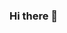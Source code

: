 ### Hi there 👋

<!--
**echo-ix/echo-ix** is a ✨ _special_ ✨ repository because its `README.md` (this file) appears on your GitHub profile.

Here are some ideas to get you started:

- 😄 Good Good Study Day Day Up ...
- 🔭 I’m currently working on ...
- 🌱 I’m currently learning ...
- 👯 I’m looking to collaborate on ...
- 🤔 I’m looking for help with ...
- 💬 Ask me about ...
- 📫 How to reach me: ...
- 😄 Pronouns: ...
- ⚡ Fun fact: ...
-->
